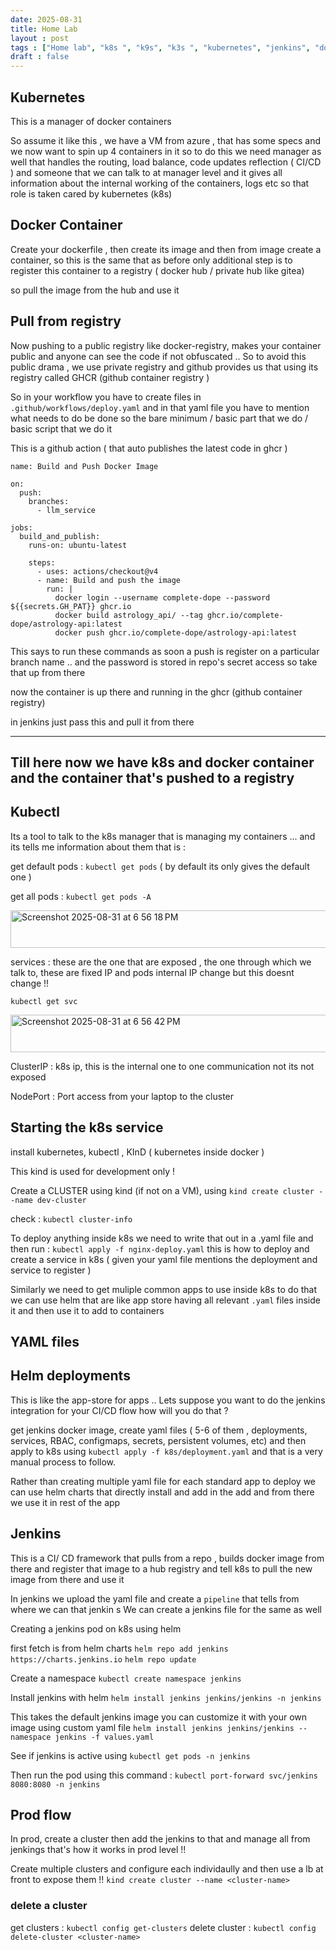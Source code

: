 ```yaml
---
date: 2025-08-31
title: Home Lab
layout : post
tags : ["Home lab", "k8s ", "k9s", "k3s ", "kubernetes", "jenkins", "docker", "helm", "kind", "kubectl"]
draft : false
---
```


## Kubernetes 
This is a manager of docker containers 

So assume it like this , we have a VM from azure , that has some specs and we now want to spin up 4 containers in it so to do this we need manager as well that handles the routing, load balance, code updates reflection ( CI/CD ) and someone that we can talk to at manager level and it gives all information about the internal working of the containers, logs etc so that role is taken cared by kubernetes (k8s) 


## Docker Container 
Create your dockerfile , then create its image and then from image create a container, so this is the same that as before only additional step is to register this container to a registry ( docker hub / private hub like gitea)  

so pull the image from the hub and use it 


## Pull from registry
Now pushing to a public registry like docker-registry, makes your container public and anyone can see the code if not obfuscated .. 
So to avoid this public drama , we use private registry and github provides us that using its registry called GHCR (github container registry ) 

So in your workflow you have to create files in `.github/workflows/deploy.yaml` and in that yaml file you have to mention what needs to do be done so the bare minimum / basic part that we do / basic script that we do it 

This is a github action ( that auto publishes the latest code in ghcr ) 

```
name: Build and Push Docker Image

on:
  push:
    branches:
      - llm_service

jobs:
  build_and_publish:
    runs-on: ubuntu-latest

    steps:
      - uses: actions/checkout@v4
      - name: Build and push the image 
        run: |
          docker login --username complete-dope --password ${{secrets.GH_PAT}} ghcr.io
          docker build astrology_api/ --tag ghcr.io/complete-dope/astrology-api:latest
          docker push ghcr.io/complete-dope/astrology-api:latest

```
This says to run these commands as soon a push is register on a particular branch name .. 
and the password is stored in repo's secret access so take that up from there 

now the container is up there and running in the ghcr (github container registry)

in jenkins just pass this and pull it from there  

---  
Till here now we have k8s and docker container and the container that's pushed to a registry 
---

## Kubectl 

Its a tool to talk to the k8s manager that is managing my containers ... and its tells me information about them that is :


get default pods : `kubectl get pods` ( by default its only gives the default one )

get all pods : `kubectl get pods -A`

<img width="583" height="60" alt="Screenshot 2025-08-31 at 6 56 18 PM" src="https://github.com/user-attachments/assets/6ad44fc0-1c83-4082-ad49-1d910d4c32a3" />


services : these are the one that are exposed , the one through which we talk to, these are fixed IP and pods internal IP change but this doesnt change !! 

`kubectl get svc`

<img width="583" height="60" alt="Screenshot 2025-08-31 at 6 56 42 PM" src="https://github.com/user-attachments/assets/5f544151-8585-45aa-9dce-8c0a64561447" />

ClusterIP : k8s ip, this is the internal one to one communication not its not exposed 

NodePort : Port access from your laptop to the cluster


## Starting the k8s service 
install kubernetes, kubectl , KInD ( kubernetes inside docker ) 

This kind is used for development only ! 

Create a CLUSTER using kind (if not on a VM), using 
`kind create cluster --name dev-cluster`

check : `kubectl cluster-info`

To deploy anything inside k8s we need to write that out in a .yaml file and then run : `kubectl apply -f nginx-deploy.yaml` this is how to deploy and create a service in k8s ( given your yaml file mentions the deployment and service to register )

Similarly we need to get muliple common apps to use inside k8s to do that we can use helm that are like app store having all relevant `.yaml` files inside it and then use it to add to containers

## YAML files 



## Helm deployments
This is like the app-store for apps .. 
Lets suppose you want to do the jenkins integration for your CI/CD flow how will you do that ? 

get jenkins docker image, create yaml files ( 5-6 of them , deployments, services, RBAC, configmaps, secrets, persistent volumes, etc) and then apply to k8s using `kubectl apply -f k8s/deployment.yaml` and that is a very manual process to follow.   


Rather than creating multiple yaml file for each standard app to deploy we can use helm charts that directly install and add in the add and from there we use it in rest of the app  


## Jenkins

This is a CI/ CD framework that pulls from a repo , builds docker image from there and register that image to a hub registry and tell k8s to pull the new image from there and use it 

In jenkins we upload the yaml file and create a `pipeline` that tells from where we can   that jenkin s
We can create a jenkins file for the same as well  

Creating a jenkins pod on k8s using helm 

first fetch is from helm charts 
`helm repo add jenkins https://charts.jenkins.io`
`helm repo update`

Create a namespace 
`kubectl create namespace jenkins`

Install jenkins with helm 
`helm install jenkins jenkins/jenkins -n jenkins` 

This takes the default jenkins image you can customize it with your own image using custom yaml file 
`helm install jenkins jenkins/jenkins --namespace jenkins -f values.yaml`

See if jenkins is active using 
`kubectl get pods -n jenkins`

Then run the pod using this command : 
`kubectl port-forward svc/jenkins 8080:8080 -n jenkins`


## Prod flow 

In prod, create a cluster then add the jenkins to that and manage all from jenkings that's how it works in prod level !!  

Create multiple clusters and configure each individaully and then use a lb at front to expose them !! 
`kind create cluster --name <cluster-name>`



### delete a cluster

get clusters : `kubectl config get-clusters`
delete cluster : `kubectl config delete-cluster <cluster-name>`







